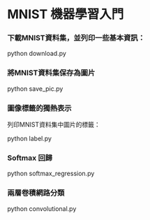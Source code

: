 # MNIST 機器學習入門

### 下載MNIST資料集，並列印一些基本資訊：

python download.py

### 將MNIST資料集保存為圖片

python save_pic.py

### 圖像標籤的獨熱表示

列印MNIST資料集中圖片的標籤：

python label.py

### Softmax 回歸

python softmax_regression.py

### 兩層卷積網路分類

python convolutional.py
